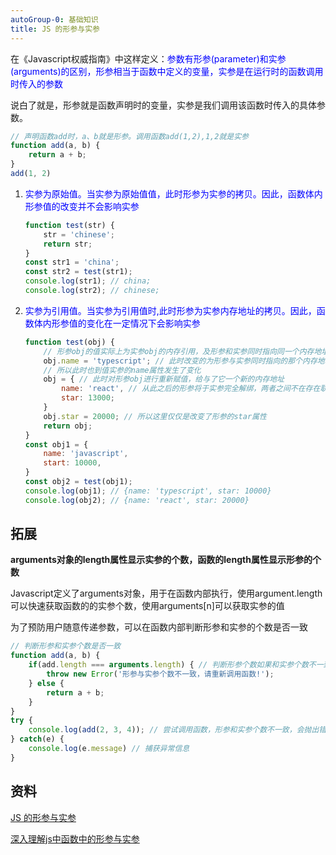 ```yaml
---
autoGroup-0: 基础知识
title: JS 的形参与实参
---
```

在《Javascript权威指南》中这样定义：<span style="color: blue">参数有形参(parameter)和实参(arguments)的区别，形参相当于函数中定义的变量，实参是在运行时的函数调用时传入的参数</span>

说白了就是，形参就是函数声明时的变量，实参是我们调用该函数时传入的具体参数。

```js
// 声明函数add时，a、b就是形参。调用函数add(1,2),1,2就是实参
function add(a, b) {
    return a + b;
}
add(1, 2)
```
1. <span style="color: blue">实参为原始值。当实参为原始值值，此时形参为实参的拷贝。因此，函数体内形参值的改变并不会影响实参</span>

    ```js
    function test(str) {
        str = 'chinese';
        return str;
    }
    const str1 = 'china';
    const str2 = test(str1);
    console.log(str1); // china;
    console.log(str2); // chinese;
    ```
2. <span style="color: blue">实参为引用值。当实参为引用值时,此时形参为实参内存地址的拷贝。因此，函数体内形参值的变化在一定情况下会影响实参</span>

    ```js
    function test(obj) {
        // 形参obj的值实际上为实参obj的内存引用，及形参和实参同时指向同一个内存地址
        obj.name = 'typescript'; // 此时改变的为形参与实参同时指向的那个内存地址中的值
        // 所以此时也到值实参的name属性发生了变化
        obj = { // 此时对形参obj进行重新赋值，给与了它一个新的内存地址
            name: 'react', // 从此之后的形参将于实参完全解绑，两者之间不在存在联系
            star: 13000;
        }
        obj.star = 20000; // 所以这里仅仅是改变了形参的star属性
        return obj;
    }
    const obj1 = {
        name: 'javascript',
        start: 10000,
    }
    const obj2 = test(obj1);
    console.log(obj1); // {name: 'typescript', star: 10000}
    console.log(obj2); // {name: 'react', star: 20000}
    ```


## 拓展
**arguments对象的length属性显示实参的个数，函数的length属性显示形参的个数**

Javascript定义了arguments对象，用于在函数内部执行，使用argument.length 可以快速获取函数的的实参个数，使用arguments[n]可以获取实参的值

为了预防用户随意传递参数，可以在函数内部判断形参和实参的个数是否一致

```js
// 判断形参和实参个数是否一致
function add(a, b) {
    if(add.length === arguments.length) { // 判断形参个数如果和实参个数不一致，则抛出错误
        throw new Error('形参与实参个数不一致，请重新调用函数!');
    } else {
        return a + b;
    }
}
try {
    console.log(add(2, 3, 4)); // 尝试调用函数，形参和实参个数不一致，会抛出错误提示
} catch(e) {
    console.log(e.message) // 捕获异常信息
}
```


## 资料
[JS 的形参与实参](https://juejin.cn/post/6844903959124033543)

[深入理解js中函数中的形参与实参](https://blog.csdn.net/liwenfei123/article/details/71941367)